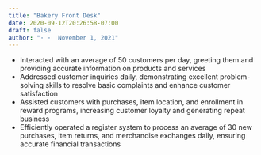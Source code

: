 ```yaml
---
title: "Bakery Front Desk"
date: 2020-09-12T20:26:58-07:00
draft: false
author: "· ·  November 1, 2021"
---
```

- Interacted with an average of 50 customers per day, greeting them and providing accurate information on products and services
- Addressed customer inquiries daily, demonstrating excellent problem-solving skills to resolve basic complaints and enhance customer satisfaction
- Assisted customers with purchases, item location, and enrollment in reward programs, increasing customer loyalty and generating repeat business
- Efficiently operated a register system to process an average of 30 new purchases, item returns, and merchandise exchanges daily, ensuring accurate financial transactions